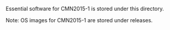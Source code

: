 Essential software for CMN2015-1 is stored under this directory. 

Note: OS images for CMN2015-1 are stored under releases.

